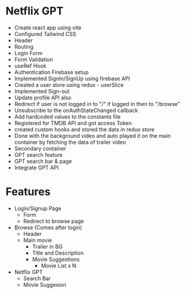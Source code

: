 # Netflix GPT
- Create react app using vite
- Configured Tailwind CSS
- Header
- Routing
- Login Form
- Form Validation
- useRef Hook
- Authentication Firebase setup
- Implemented SignIn/SignUp using firebase API
- Created a user store using redux - userSlice
- Implemented Sign-out
- Update profile API also
- Redirect if user is not logged in to "/" if    logged in then to "/browse" 
- Unsubscribe to the onAuthStateChanged callback
- Add hardcoded values to the constants file
- Registered for TMDB API and got access Token
- created custom hooks and stored the data in redux store
- Done with the background video and auto played it on the main container by fetching the data of trailer video
- Secondary container
- GPT search feature
- GPT search bar & page
- Integrate GPT API

# Features
- Login/Signup Page
    - Form
    - Redirect to browse page
- Browse (Comes after login)
    - Header
    - Main movie
        - Trailer in BG
        - Title and Description
        - Movie Suggestions
            - Movie List x N
- Netflix GPT
    - Search Bar
    - Movie Suggesion